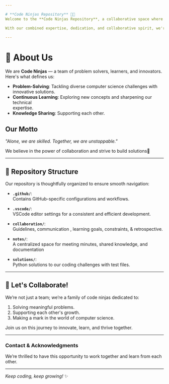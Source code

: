 ```yaml
---

# **Code Ninjas Repository** 🥷🚀  
Welcome to the **Code Ninjas Repository**, a collaborative space where seven passionate minds come together to solve exciting computer science challenges. Our mission is to innovate, learn, and develop efficient solutions through teamwork and creativity. This repository serves as our central hub for discussions, contributions, and project development.  

With our combined expertise, dedication, and collaborative spirit, we're ready to conquer challenges, one line of code at a time. 💪  

---
```


# **🌟 About Us**  

We are **Code Ninjas** — a team of problem solvers, learners, and innovators.  
Here's what defines us:  

- **Problem-Solving**: Tackling diverse computer science challenges with  
  innovative solutions.
- **Continuous Learning**: Exploring new concepts and sharpening our technical  
  expertise.  
- **Knowledge Sharing**: Supporting each other.  

## **Our Motto**  

*"Alone, we are skilled. Together, we are unstoppable."*  

We believe in the power of collaboration and strive to build solutions🌟  

---

## **📂 Repository Structure**  

Our repository is thoughtfully organized to ensure smooth navigation:  

- **`.github/`**:  
  Contains GitHub-specific configurations and workflows.  

- **`.vscode/`**:  
  VSCode editor settings for a consistent and efficient development.  

- **`collaboration/`**:  
  Guidelines, communication , learning goals, constraints, & retrospective.  

- **`notes/`**:  
  A centralized space for meeting minutes, shared knowledge, and documentation  

- **`solutions/`**:  
  Python solutions to our coding challenges with test files.  

---

## **🚀 Let's Collaborate!**  

We’re not just a team; we’re a family of code ninjas dedicated to:  

1. Solving meaningful problems.  
2. Supporting each other's growth.  
3. Making a mark in the world of computer science.  

Join us on this journey to innovate, learn, and thrive together.  

---

### **Contact & Acknowledgments**  

We’re thrilled to have this opportunity to work together and learn from each other.

---

*Keep coding, keep growing!* ✨
